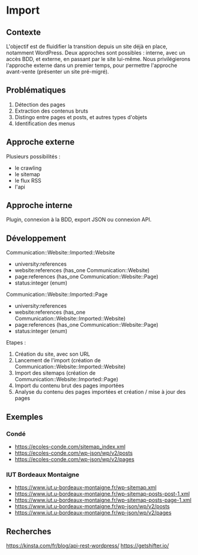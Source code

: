 # Import

## Contexte

L'objectif est de fluidifier la transition depuis un site déjà en place, notamment WordPress. Deux approches sont possibles : interne, avec un accès BDD, et externe, en passant par le site lui-même. Nous privilégierons l'approche externe dans un premier temps, pour permettre l'approche avant-vente (présenter un site pré-migré).

## Problématiques

1. Détection des pages
2. Extraction des contenus bruts
3. Distingo entre pages et posts, et autres types d'objets
4. Identification des menus

## Approche externe

Plusieurs possibilités :
- le crawling
- le sitemap
- le flux RSS
- l'api

## Approche interne

Plugin, connexion à la BDD, export JSON ou connexion API.

## Développement

Communication::Website::Imported::Website
- university:references
- website:references (has_one Communication::Website)
- page:references (has_one Communication::Website::Page)
- status:integer (enum)

Communication::Website::Imported::Page
- university:references
- website:references (has_one Communication::Website::Imported::Website)
- page:references (has_one Communication::Website::Page)
- status:integer (enum)

Etapes :
1. Création du site, avec son URL
2. Lancement de l'import (création de Communication::Website::Imported::Website)
3. Import des sitemaps (création de Communication::Website::Imported::Page)
4. Import du contenu brut des pages importées
5. Analyse du contenu des pages importées et création / mise à jour des pages

## Exemples

### Condé

- https://ecoles-conde.com/sitemap_index.xml
- https://ecoles-conde.com/wp-json/wp/v2/posts
- https://ecoles-conde.com/wp-json/wp/v2/pages

### IUT Bordeaux Montaigne

- https://www.iut.u-bordeaux-montaigne.fr/wp-sitemap.xml
- https://www.iut.u-bordeaux-montaigne.fr/wp-sitemap-posts-post-1.xml
- https://www.iut.u-bordeaux-montaigne.fr/wp-sitemap-posts-page-1.xml
- https://www.iut.u-bordeaux-montaigne.fr/wp-json/wp/v2/posts
- https://www.iut.u-bordeaux-montaigne.fr/wp-json/wp/v2/pages


## Recherches

https://kinsta.com/fr/blog/api-rest-wordpress/
https://getshifter.io/
